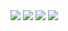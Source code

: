 <!--
**lizarttt/lizarttt** is a ✨ _special_ ✨ repository because its `README.md` (this file) appears on your GitHub profile.
Here are some ideas to get you started:
- 🔭 I’m currently working on ...
- 🌱 I’m currently learning ...
- 👯 I’m looking to collaborate on ...
- 🤔 I’m looking for help with ...
- 💬 Ask me about ...
- 📫 How to reach me: ...
- 😄 Pronouns: ...
- ⚡ Fun fact: ...
-->
  <img src="https://sun9-70.userapi.com/impg/ZeCc9C-eAh2ukIcu1A9MuA0M4T-lG52_Rqdq6A/fgxZqf2cj3k.jpg?size=1920x400&quality=95&sign=c36e2171a9f54517a4c3344ae0632dd6&type=album">
   <img src="https://sun9-62.userapi.com/impg/Ljp3r457YJFdwvbOwhZE666SgFwQR1cFNB_mfg/t6TUJITA3Ro.jpg?size=1920x131&quality=95&sign=433b97c8e60a0f41f7e0e00137e10d4b&type=album">
      <img src="https://sun9-39.userapi.com/impg/llorFGuJSmM8U1hkAxTQXMw0G2ld17xcs60iog/KBsrkQv1wEQ.jpg?size=900x780&quality=95&sign=95d7f27964eea74b6c08eab5a0448e1d&type=album" >
      <img src='https://sun9-4.userapi.com/impg/UsR6WYjrXJ9aH1CPr_49uv8LXV5WWZuGYurDmA/RLAlm86xztI.jpg?size=1626x498&quality=95&sign=fb21caf7ef6458d022a91e1bb678649e&type=album' >




